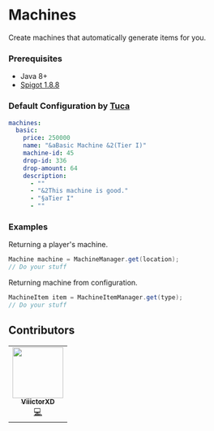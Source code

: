 # Machines
Create machines that automatically generate items for you.

### Prerequisites
* Java 8+
* [Spigot 1.8.8](https://cdn.getbukkit.org/spigot/spigot-1.8.8-R0.1-SNAPSHOT-latest.jar)

### Default Configuration by [Tuca](https://github.com/htyns123/)
```yml
machines:
  basic:
    price: 250000
    name: "&aBasic Machine &2(Tier I)"
    machine-id: 45
    drop-id: 336
    drop-amount: 64
    description:
      - ""
      - "&2This machine is good."
      - "§aTier I"
      - ""
```

### Examples
Returning a player's machine.
```java
Machine machine = MachineManager.get(location);
// Do your stuff
```

Returning machine from configuration.
```java
MachineItem item = MachineItemManager.get(type);
// Do your stuff
```

## Contributors
<table>
  <tr>
    <td align="center"><a href="https://github.com/ViiictorXD">
<img src="https://avatars3.githubusercontent.com/u/38568440?v=4" width="100px;" alt=""/><br /><sub><b>ViiictorXD</b></sub></a><br /><a href="https://github.com/ViiictorXD/AdvancedClans/commits?author=ViiictorXD" title="Code">💻</a></td>
  </tr>
</table>
